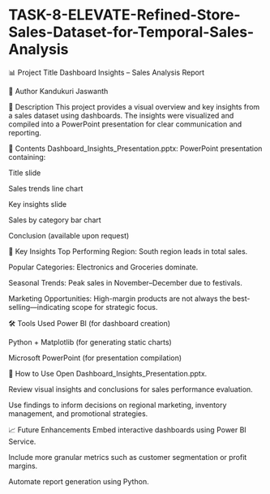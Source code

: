 # TASK-8-ELEVATE-Refined-Store-Sales-Dataset-for-Temporal-Sales-Analysis

📊 Project Title
Dashboard Insights – Sales Analysis Report

👤 Author
Kandukuri Jaswanth

📝 Description
This project provides a visual overview and key insights from a sales dataset using dashboards. The insights were visualized and compiled into a PowerPoint presentation for clear communication and reporting.

📂 Contents
Dashboard_Insights_Presentation.pptx: PowerPoint presentation containing:

Title slide

Sales trends line chart

Key insights slide

Sales by category bar chart

Conclusion (available upon request)

📌 Key Insights
Top Performing Region: South region leads in total sales.

Popular Categories: Electronics and Groceries dominate.

Seasonal Trends: Peak sales in November–December due to festivals.

Marketing Opportunities: High-margin products are not always the best-selling—indicating scope for strategic focus.

🛠 Tools Used
Power BI (for dashboard creation)

Python + Matplotlib (for generating static charts)

Microsoft PowerPoint (for presentation compilation)

📁 How to Use
Open Dashboard_Insights_Presentation.pptx.

Review visual insights and conclusions for sales performance evaluation.

Use findings to inform decisions on regional marketing, inventory management, and promotional strategies.

📈 Future Enhancements
Embed interactive dashboards using Power BI Service.

Include more granular metrics such as customer segmentation or profit margins.

Automate report generation using Python.

